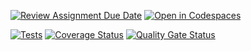 [![Review Assignment Due Date](https://classroom.github.com/assets/deadline-readme-button-22041afd0340ce965d47ae6ef1cefeee28c7c493a6346c4f15d667ab976d596c.svg)](https://classroom.github.com/a/OTAAcbYr)
[![Open in Codespaces](https://classroom.github.com/assets/launch-codespace-2972f46106e565e64193e422d61a12cf1da4916b45550586e14ef0a7c637dd04.svg)](https://classroom.github.com/open-in-codespaces?assignment_repo_id=18755973)


[![Tests](https://github.com/ULL-ESIT-INF-DSI-2425/prct06-generics-solid-JonathanMartinezPerez/actions/workflows/ci.yml/badge.svg)](https://github.com/ULL-ESIT-INF-DSI-2425/prct06-generics-solid-JonathanMartinezPerez/actions/workflows/ci.yml)
[![Coverage Status](https://coveralls.io/repos/github/ULL-ESIT-INF-DSI-2425/prct08-filesystem-funko-app-JonathanMartinezPerez/badge.svg?branch=main)](https://coveralls.io/github/ULL-ESIT-INF-DSI-2425/prct08-filesystem-funko-app-JonathanMartinezPerez?branch=main)
[![Quality Gate Status](https://sonarcloud.io/api/project_badges/measure?project=ULL-ESIT-INF-DSI-2425_prct08-filesystem-funko-app-JonathanMartinezPerez&metric=alert_status&token=f2840302d26ee5ff2e81e21aef4bc7eef8fa64cc)](https://sonarcloud.io/summary/new_code?id=ULL-ESIT-INF-DSI-2425_prct08-filesystem-funko-app-JonathanMartinezPerez)